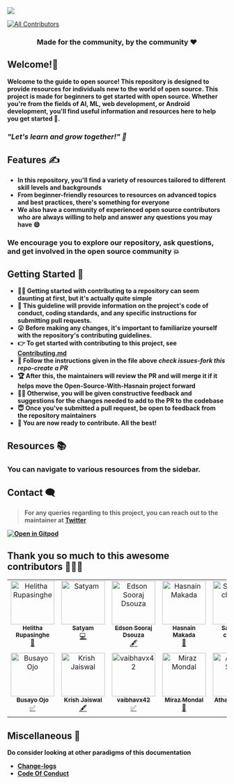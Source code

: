 <img src="https://user-images.githubusercontent.com/82728823/196099813-b9a84d20-0388-4f19-99b6-817ef483db82.png">

<!-- ALL-CONTRIBUTORS-BADGE:START - Do not remove or modify this section -->
[![All Contributors](https://img.shields.io/badge/all_contributors-12-orange.svg?style=flat-square)](#contributors-)
<!-- ALL-CONTRIBUTORS-BADGE:END -->

<center><h3><b>Made for the community, by the community ❤️<b></h3></center>

<h2>Welcome!👋 </h2>

Welcome to the guide to open source! This repository is designed to provide resources for individuals new to the world of open source. This project is made for beginners to get started with open source. Whether you're from the fields of AI, ML, web development, or Android development, you'll find useful information and resources here to help you get started 🚀.

<h3><em>"Let's learn and grow together!" 🙌</em></h3>

<h2>Features ✍️</h2>
<ul>
<li>In this repository, you'll find a variety of resources tailored to different skill levels and backgrounds</li> 
<li>From beginner-friendly resources to resources on advanced topics and best practices, there's something for everyone</li> 
<li>We also have a community of experienced open source contributors who are always willing to help and answer any questions you may have 😄</li>
</ul>

<h3>We encourage you to explore our repository, ask questions, and get involved in the open source community 💥<br>

<h2>Getting Started 💪</h2>
<ul>
<li>🙋‍♂️ Getting started with contributing to a repository can seem daunting at first, but it's actually quite simple</li>
<li>💬 This guideline will provide information on the project's code of conduct, coding standards, and any specific instructions for submitting pull requests.</li>
<li>😮 Before making any changes, it's important to familiarize yourself with the repository's contributing guidelines.</li>
<li>👉 To get started with contributing to this project, see <a href="./Contributing.md">Contributing.md</a></li>
<li>🤩 Follow the instructions given in the file above <strong><em>check issues-fork this repo-create a PR</em><strong> </li>
<li>🏆 After this, the maintainers will review the PR and will merge it if it helps move the Open-Source-With-Hasnain project forward</li> 
<li>👨‍🎓 Otherwise, you will be given constructive feedback and suggestions for the changes needed to add to the PR to the codebase</li>
<li>😇 Once you've submitted a pull request, be open to feedback from the repository maintainers</li>
<li>🥇 You are now ready to contribute. All the best!</li>
</ul>

<h2>Resources 📚</h2>

<h3>You can navigate to various resources from the sidebar.</h3>

## Contact 🗨️
> For any queries regarding to this project, you can reach out to the maintainer at [Twitter](https://twitter.com/Hasnain_Makada)
  
[![Open in Gitpod](https://gitpod.io/button/open-in-gitpod.svg "Open In Gitpod")](https://gitpod.io/#https://github.com/hasnainmakada-99/Open-Source-With-Hasnain)

## Thank you so much to this awesome contributors 🚀🚀🚀

<!-- ALL-CONTRIBUTORS-LIST:START - Do not remove or modify this section -->
<!-- prettier-ignore-start -->
<!-- markdownlint-disable -->
<table>
  <tbody>
    <tr>
      <td align="center" valign="top" width="14.28%"><a href="https://github.com/JavascriptDon"><img src="https://avatars.githubusercontent.com/u/101202952?v=4?s=100" width="100px;" alt="Helitha Rupasinghe"/><br /><sub><b>Helitha Rupasinghe</b></sub></a><br /><a href="https://github.com/hasnainmakada-99/Open-Source-With-Hasnain/commits?author=JavascriptDon" title="Documentation">📖</a></td>
      <td align="center" valign="top" width="14.28%"><a href="https://github.com/KlausMikhaelson"><img src="https://avatars.githubusercontent.com/u/100528412?v=4?s=100" width="100px;" alt="Satyam"/><br /><sub><b>Satyam</b></sub></a><br /><a href="https://github.com/hasnainmakada-99/Open-Source-With-Hasnain/commits?author=KlausMikhaelson" title="Code">💻</a></td>
      <td align="center" valign="top" width="14.28%"><a href="http://edsondsouza.bio.link/"><img src="https://avatars.githubusercontent.com/u/93525771?v=4?s=100" width="100px;" alt="Edson Sooraj Dsouza"/><br /><sub><b>Edson Sooraj Dsouza</b></sub></a><br /><a href="#content-edsodz" title="Content">🖋</a></td>
      <td align="center" valign="top" width="14.28%"><a href="http://hasnainmakada-99.github.io"><img src="https://avatars.githubusercontent.com/u/82728823?v=4?s=100" width="100px;" alt="Hasnain Makada"/><br /><sub><b>Hasnain Makada</b></sub></a><br /><a href="#ideas-hasnainmakada-99" title="Ideas, Planning, & Feedback">🤔</a></td>
      <td align="center" valign="top" width="14.28%"><a href="https://chandel.me/"><img src="https://avatars.githubusercontent.com/u/94097778?v=4?s=100" width="100px;" alt="Saksham chandel"/><br /><sub><b>Saksham chandel</b></sub></a><br /><a href="https://github.com/hasnainmakada-99/Open-Source-With-Hasnain/commits?author=yung-coder" title="Code">💻</a></td>
      <td align="center" valign="top" width="14.28%"><a href="https://github.com/SattyamSamania"><img src="https://avatars.githubusercontent.com/u/67833888?v=4?s=100" width="100px;" alt="Sattyam Samania"/><br /><sub><b>Sattyam Samania</b></sub></a><br /><a href="#content-SattyamSamania" title="Content">🖋</a></td>
      <td align="center" valign="top" width="14.28%"><a href="https://github.com/Arbtrage"><img src="https://avatars.githubusercontent.com/u/100552235?v=4?s=100" width="100px;" alt="Sayantan"/><br /><sub><b>Sayantan</b></sub></a><br /><a href="#tutorial-Arbtrage" title="Tutorials">✅</a></td>
    </tr>
    <tr>
      <td align="center" valign="top" width="14.28%"><a href="https://github.com/Busayo-ojo"><img src="https://avatars.githubusercontent.com/u/76451855?v=4?s=100" width="100px;" alt="Busayo Ojo"/><br /><sub><b>Busayo Ojo</b></sub></a><br /><a href="#tutorial-Busayo-ojo" title="Tutorials">✅</a></td>
      <td align="center" valign="top" width="14.28%"><a href="https://bio.link/krish4856"><img src="https://avatars.githubusercontent.com/u/114345816?v=4?s=100" width="100px;" alt="Krish Jaiswal"/><br /><sub><b>Krish Jaiswal</b></sub></a><br /><a href="#content-KrishJ4856" title="Content">🖋</a></td>
      <td align="center" valign="top" width="14.28%"><a href="https://github.com/vaibhavx42"><img src="https://avatars.githubusercontent.com/u/110530263?v=4?s=100" width="100px;" alt="vaibhavx42"/><br /><sub><b>vaibhavx42</b></sub></a><br /><a href="#tutorial-vaibhavx42" title="Tutorials">✅</a></td>
      <td align="center" valign="top" width="14.28%"><a href="https://github.com/miraz-mondal"><img src="https://avatars.githubusercontent.com/u/89645073?v=4?s=100" width="100px;" alt="Miraz Mondal"/><br /><sub><b>Miraz Mondal</b></sub></a><br /><a href="#design-miraz-mondal" title="Design">🎨</a></td>
      <td align="center" valign="top" width="14.28%"><a href="https://github.com/the-amazing-atharva"><img src="https://avatars.githubusercontent.com/u/121221252?v=4?s=100" width="100px;" alt="Atharva Salitri"/><br /><sub><b>Atharva Salitri</b></sub></a><br /><a href="#ideas-the-amazing-atharva" title="Ideas, Planning, & Feedback">🤔</a></td>
    </tr>
  </tbody>
</table>

<!-- markdownlint-restore -->
<!-- prettier-ignore-end -->

<!-- ALL-CONTRIBUTORS-LIST:END -->
<!-- prettier-ignore-start -->
<!-- markdownlint-disable -->

<!-- markdownlint-restore -->
<!-- prettier-ignore-end -->

<!-- ALL-CONTRIBUTORS-LIST:END -->
  
 ## Miscellaneous 🤟
Do consider looking at other paradigms of this documentation
  - [Change-logs](https://github.com/hasnainmakada-99/Open-Source-With-Hasnain/blob/main/.github/CHANGELOG.md)
  - [Code Of Conduct](https://github.com/hasnainmakada-99/Open-Source-With-Hasnain/blob/main/.github/CODE_OF_CONDUCT.md)
